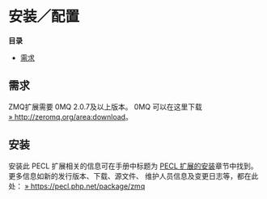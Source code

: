 安装／配置
==========

**目录**

-   [需求](/zmq/setup.html#需求)

需求
----

ZMQ扩展需要 0MQ 2.0.7及以上版本。 0MQ 可以在这里下载
<a href="http://zeromq.org/area:download" class="link external">» http://zeromq.org/area:download</a>。

安装
----

安装此 PECL 扩展相关的信息可在手册中标题为
<a href="/install/pecl.html" class="link">PECL 扩展的安装</a>章节中找到。更多信息如新的发行版本、下载、源文件、
维护人员信息及变更日志等，都在此处：
<a href="https://pecl.php.net/package/zmq" class="link external">» https://pecl.php.net/package/zmq</a>
